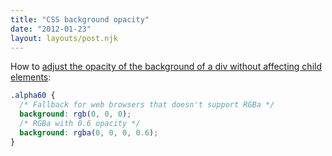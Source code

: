 ```yaml
---
title: "CSS background opacity"
date: "2012-01-23"
layout: layouts/post.njk
---
```


How to
[adjust the opacity of the background of a div without affecting child elements](http://robertnyman.com/2010/01/11/css-background-transparency-without-affecting-child-elements-through-rgba-and-filters/):

```css
.alpha60 {
  /* Fallback for web browsers that doesn't support RGBa */
  background: rgb(0, 0, 0);
  /* RGBa with 0.6 opacity */
  background: rgba(0, 0, 0, 0.6);
}
```
